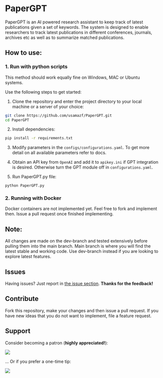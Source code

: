 # PaperGPT

PaperGPT is an AI powered research assistant to keep track of latest publications given a set of keywords. The system is designed to enable researchers to track latest publications in different conferences, journals, archives etc as well as to summarize matched publications.

## How to use:

### 1. Run with python scripts

This method should work equally fine on Windows, MAC or Ubuntu systems.

Use the following steps to get started:
1. Clone the repository and enter the project directory to your local machine or a server of your choice:
``` bash
git clone https://github.com/usamazf/PaperGPT.git
cd PaperGPT
```

2. Install dependencies:
``` bash
pip install -r requirements.txt
```

3. Modify parameters in the `configs/configurations.yaml`. To get more detail on all available parameters refer to docs.

4. Obtain an API key from `OpenAI` and add it to `apikey.ini` if GPT integration is desired. Otherwise turn the GPT module off in `configurations.yaml`.

5. Run PaperGPT.py file:
``` python
python PaperGPT.py
``` 


### 2. Running with Docker

Docker containers are not implemented yet. Feel free to fork and implement then. Issue a pull request once finished implementing.


## Note:

All changes are made on the dev-branch and tested extensively before pulling them into the main branch. Main branch is where you will find the latest stable and working code. Use dev-branch instead if you are looking to explore latest features.


## Issues

Having issues? Just report in [the issue section](https://github.com/usamazf/PaperGPT/issues). **Thanks for the feedback!**


## Contribute

Fork this repository, make your changes and then issue a pull request. If you have new ideas that you do not want to implement, file a feature request.


## Support

Consider becoming a patron (**highly appreciated!**):

[![](https://c5.patreon.com/external/logo/become_a_patron_button.png)](https://www.patreon.com/usamazf)

... Or if you prefer a one-time tip:

[![](https://www.paypalobjects.com/en_US/i/btn/btn_donateCC_LG.gif)](https://paypal.me/usamazfr)
